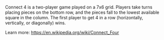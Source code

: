 Connect 4 is a two-player game played on a 7x6 grid. Players take turns placing pieces on the
bottom row, and the pieces fall to the lowest available square in the column.
The first player to get 4 in a row (horizontally, vertically, or diagonally) wins.

Learn more: <https://en.wikipedia.org/wiki/Connect_Four>
